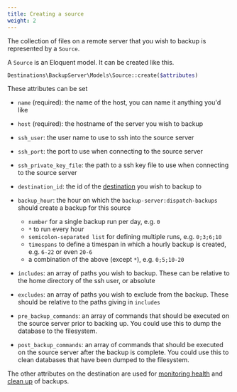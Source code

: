 ```yaml
---
title: Creating a source
weight: 2
---
```



The collection of files on a remote server that you wish to backup is represented by a `Source`.

A `Source` is an Eloquent model. It can be created like this.

```php
Destinations\BackupServer\Models\Source::create($attributes)
```

These attributes can be set

- `name` (required): the name of the host, you can name it anything you'd like
- `host` (required):  the hostname of the server you wish to backup
- `ssh_user`: the user name to use to ssh into the source server
- `ssh_port`: the port to use when connecting to the source server
- `ssh_private_key_file`: the path to a ssh key file to use when connecting to the source server
- `destination_id`: the id of the [destination](/docs/laravel-backup-server/v1/taking-backups/creating-a-destination) you wish to backup to

- `backup_hour`: the hour on which the `backup-server:dispatch-backups` should create a backup for this source
    - `number` for a single backup run per day, e.g. `0`
    - `*` to run every hour
    - `semicolon-separated list` for defining multiple runs, e.g. `0;3;6;10`
    - `timespans` to define a timespan in which a hourly backup is created, e.g. `6-22` or even `20-6`
    - a combination of the above (except `*`), e.g. `0;5;10-20`


- `includes`: an array of paths you wish to backup. These can be relative to the home directory of the ssh user, or absolute
- `excludes`: an array of paths you wish to exclude from the backup. These should be relative to the paths giving in `includes`

- `pre_backup_commands`: an array of commands that should be executed on the source server prior to backing up. You could use this to dump the database to the filesystem.
- `post_backup_commands`: an array of commands that should be executed on the source server after the backup is complete. You could use this to clean databases that have been dumped to the filesystem.

The other attributes on the destination are used for [monitoring health](docs/laravel-backup-server/v1/monitoring-the-health-of-all-backups/the-monitoring-process) and [clean up](/docs/laravel-backup-server/v1/cleaning-up-backups/the-cleanup-process) of backups.

